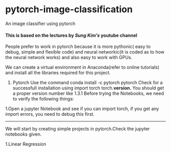 # pytorch-image-classification
An image classifier using pytorch

#### This is based on the lectures by *Sung Kim's* youtube channel

People prefer to work in pytorch because it is more pythonic( easy to debug, simple and flexible code) and neural networkic(it is coded as to how the neural network works) and also easy to work with GPUs.

We can create a virtual environment in Anaconda(refer to online tutorials) and install all the libraries required for this project.

1. Pytorch
  Use the command   conda install -c pytorch pytorch
  Check for a successfull installation using
  import torch
  torch.__version.__
  You should get a proper version number like 1.3.1
  Before trying the Notebooks, we need to verify the following things:
  
  1.Open a jupyter Notebook and see if you can import torch, if you get any import errors, you need to    debug this first.
  
  
_________________________________________________________________________________________________________________________________________

We will start by creating simple projects in pytorch.Check the jupyter notebooks given.

1.Linear Regression
  

